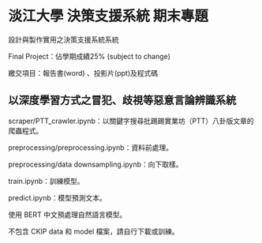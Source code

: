 # 淡江大學 決策支援系統 期末專題

設計與製作實用之決策支援系統系統

Final Project：佔學期成績25% (subject to change)

繳交項目：報告書(word) 、投影片(ppt)及程式碼

## 以深度學習方式之冒犯、歧視等惡意言論辨識系統

scraper/PTT_crawler.ipynb：以關鍵字搜尋批踢踢實業坊（PTT）八卦版文章的爬蟲程式。

preprocessing/preprocessing.ipynb：資料前處理。

preprocessing/data downsampling.ipynb：向下取樣。

train.ipynb：訓練模型。

predict.ipynb：模型預測文本。

使用 BERT 中文預處理自然語言模型。

不包含 CKIP data 和 model 檔案，請自行下載或訓練。
